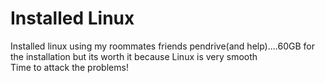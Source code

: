# Installed Linux
Installed linux using my roommates friends pendrive(and help)....60GB for the installation but its worth it because Linux is very smooth \
Time to attack the problems!
